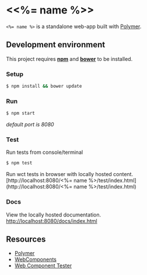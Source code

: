 # <<%= name %>>

`<%= name %>` is a standalone web-app built with [Polymer](https://www.polymer-project.org/).

## Development environment

This project requires **[npm](https://www.npmjs.com/)** and **[bower](https://bower.io/#install-bower)** to be installed.

### Setup

```bash
$ npm install && bower update
```

### Run 

```bash
$ npm start
```
_default port is 8080_


### Test

Run tests from console/terminal
```bash
$ npm test
```

Run wct tests in browser with locally hosted content.
[http://localhost:8080/<%= name %>/test/index.html](http://localhost:8080/<%= name %>/test/index.html)

### Docs

View the locally hosted documentation.
[http://localhost:8080/docs/index.html](http://localhost:8080/docs/index.html)

## Resources

* [Polymer](https://www.polymer-project.org/)
* [WebComponents](http://webcomponents.org/)
* [Web Component Tester](https://github.com/Polymer/web-component-tester)
